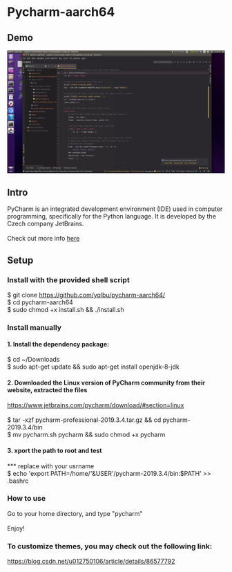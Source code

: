 # Pycharm-aarch64

## Demo

![](demo.png)

## Intro

PyCharm is an integrated development environment (IDE) used in computer programming, specifically for the Python language. It is developed by the Czech company JetBrains. \
 \
 Check out more info [here](https://www.jetbrains.com/pycharm/)

## Setup

### Install with the provided shell script
$ git clone https://github.com/yqlbu/pycharm-aarch64/ \
$ cd pycharm-aarch64 \
$ sudo chmod +x install.sh && ./install.sh

### Install manually

#### 1. Install the dependency package:

$ cd ~/Downloads \
$ sudo apt-get update && sudo apt-get install openjdk-8-jdk

#### 2. Downloaded the Linux version of PyCharm community from their website, extracted the files

https://www.jetbrains.com/pycharm/download/#section=linux \
 \
$ tar -xzf pycharm-professional-2019.3.4.tar.gz && cd pycharm-2019.3.4/bin \
$ mv pycharm.sh pycharm && sudo chmod +x pycharm

#### 3. xport the path to root and test

*** replace <usrname> with your usrname \
$ echo 'export PATH=/home/'&USER'/pycharm-2019.3.4/bin:$PATH' >> .bashrc
 
### How to use

Go to your home directory, and type "pycharm" \
 \
Enjoy!

### To customize themes, you may check out the following link:

https://blog.csdn.net/u012750106/article/details/86577792

